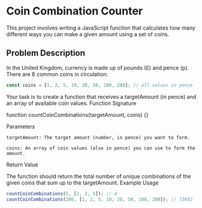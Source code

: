 # Coin Combination Counter

This project involves writing a JavaScript function that calculates how many different ways you can make a given amount using a set of coins.

## Problem Description

In the United Kingdom, currency is made up of pounds (£) and pence (p).  
There are 8 common coins in circulation:

```javascript
const coins = [1, 2, 5, 10, 20, 50, 100, 200]; // all values in pence
```

Your task is to create a function that receives a targetAmount (in pence) and an array of available coin values.
Function Signature

function countCoinCombinations(targetAmount, coins) {}

Parameters

    targetAmount: The target amount (number, in pence) you want to form.

    coins: An array of coin values (also in pence) you can use to form the amount.

Return Value

The function should return the total number of unique combinations of the given coins that sum up to the targetAmount.
Example Usage

```javascript
countCoinCombinations(5, [1, 2, 5]); // 4
countCoinCombinations(200, [1, 2, 5, 10, 20, 50, 100, 200]); // 73682
```
